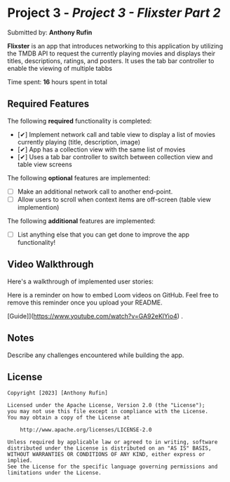 # Project 3 - *Project 3 - Flixster Part 2*

Submitted by: **Anthony Rufin**

**Flixster** is an app that introduces networking to this application by utilizing the TMDB API to request the currently playing movies and displays their titles, descriptions, ratings, and posters. It uses the tab bar controller to enable the viewing of multiple tabbs

Time spent: **16** hours spent in total

## Required Features

The following **required** functionality is completed:

- [✔] Implement network call and table view to display a list of movies currently playing (title, description, image)
- [✔] App has a collection view with the same list of movies
- [✔] Uses a tab bar controller to switch between collection view and table view screens
 
The following **optional** features are implemented:

- [ ] Make an additional network call to another end-point.	
- [ ] Allow users to scroll when context items are off-screen (table view implemention)

The following **additional** features are implemented:

- [ ] List anything else that you can get done to improve the app functionality!

## Video Walkthrough

Here's a walkthrough of implemented user stories:

Here is a reminder on how to embed Loom videos on GitHub. Feel free to remove this reminder once you upload your README. 

[Guide]](https://www.youtube.com/watch?v=GA92eKlYio4) .

## Notes

Describe any challenges encountered while building the app.

## License

    Copyright [2023] [Anthony Rufin]

    Licensed under the Apache License, Version 2.0 (the "License");
    you may not use this file except in compliance with the License.
    You may obtain a copy of the License at

        http://www.apache.org/licenses/LICENSE-2.0

    Unless required by applicable law or agreed to in writing, software
    distributed under the License is distributed on an "AS IS" BASIS,
    WITHOUT WARRANTIES OR CONDITIONS OF ANY KIND, either express or implied.
    See the License for the specific language governing permissions and
    limitations under the License.
